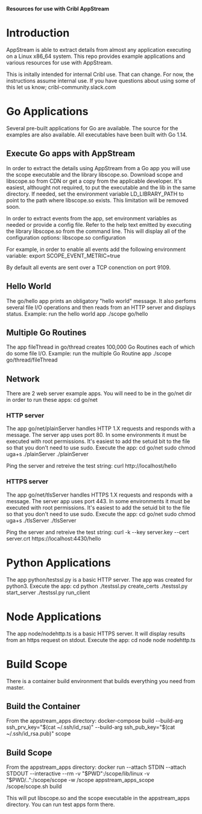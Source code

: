 **Resources for use with Cribl AppStream**

# Introduction
AppStream is able to extract details from almost any application executing on a Linux x86_64 system. This repo provides example applications and various resources for use with AppStream.

This is initally intended for internal Cribl use. That can change. For now, the instructions assume internal use. If you have questions about using some of this let us know; cribl-community.slack.com 

# Go Applications
Several pre-built applications for Go are available. The source for the examples are also available. All executables have been built with Go 1.14.

## Execute Go apps with AppStream
In order to extract the details using AppStream from a Go app you will use the scope executable and the library libscope.so. Download scope and libscope.so from CDN or get a copy from the applicable developer. It's easiest, althought not required, to put the executable and the lib in the same directory. If needed, set the environment variable LD_LIBRARY_PATH to point to the path where libscope.so exists. This limitation will be removed soon.

In order to extract events from the app, set environment variables as needed or provide a config file. Refer to the help text emitted by executing the library libscope.so from the command line. This will display all of the configuration options:
   libscope.so configuration

For example, in order to enable all events add the following environment variable:
    export SCOPE_EVENT_METRIC=true

By default all events are sent over a TCP conenction on port 9109.

## Hello World
The go/hello app prints an obligatory "hello world" message. It also perfoms several file I/O operations and then reads from an HTTP server and displays status. 
Example: run the hello world app
   ./scope go/hello

## Multiple Go Routines
The app fileThread in go/thread creates 100,000 Go Routines each of which do some file I/O.
Example: run the multiple Go Routine app
   ./scope go/thread/fileThread

## Network
There are 2 web server example apps.
You will need to be in the go/net dir in order to run these apps:
    cd go/net

### HTTP server
The app go/net/plainServer handles HTTP 1.X requests and responds with a message.
The server app uses port 80. In some environments it must be executed with root permissions. It's easiest to add the setuid bit to the file so that you don't need to use sudo.
Execute the app:
      cd go/net
      sudo chmod uga+s ./plainServer
      ./plainServer

Ping the server and retreive the test string:
     curl http://localhost/hello

### HTTPS server
The app go/net/tlsServer handles HTTPS 1.X requests and responds with a message.
The server app uses port 443. In some environments it must be executed with root permissions. It's easiest to add the setuid bit to the file so that you don't need to use sudo.
Execute the app:
    cd go/net
    sudo chmod uga+s ./tlsServer
    ./tlsServer

Ping the server and retreive the test string:
     curl -k --key server.key --cert server.crt https://localhost:4430/hello

# Python Applications
The app python/testssl.py is a basic HTTP server. The app was created for python3.
Execute the app:
        cd python
        ./testssl.py create_certs
        ./testssl.py start_server
        ./testssl.py run_client

# Node Applications
The app node/nodehttp.ts is a basic HTTPS server. It will display results from an https request on stdout.
Execute the app:
        cd node
        node nodehttp.ts

# Build Scope
There is a container build environment that builds everything you need from master.

## Build the Container
From the appstream_apps directory:
docker-compose build --build-arg ssh_prv_key="$(cat ~/.ssh/id_rsa)" --build-arg ssh_pub_key="$(cat ~/.ssh/id_rsa.pub)" scope

## Build Scope
From the appstream_apps directory:
docker run --attach STDIN --attach STDOUT --interactive --rm -v "$PWD":/scope/lib/linux -v "$PWD/..":/scope/scope -w /scope appstream_apps_scope /scope/scope.sh build

This will put libscope.so and the scope executable in the appstream_apps directory. You can run test apps form there.
